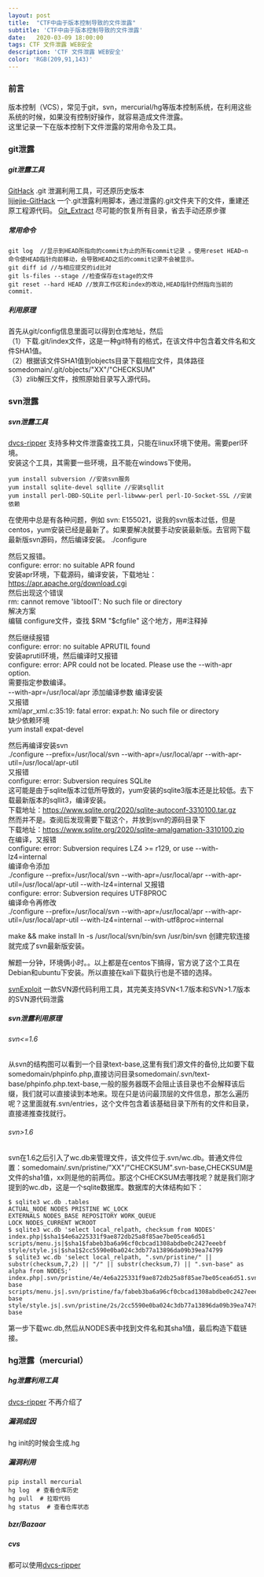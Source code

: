 ```yaml
---
layout: post
title:  "CTF中由于版本控制导致的文件泄露"
subtitle: 'CTF中由于版本控制导致的文件泄露'
date:   2020-03-09 18:00:00
tags: CTF 文件泄露 WEB安全
description: 'CTF 文件泄露 WEB安全'
color: 'RGB(209,91,143)'
---
```


### 前言
版本控制（VCS），常见于git，svn，mercurial/hg等版本控制系统，在利用这些系统的时候，如果没有控制好操作，就容易造成文件泄露。  
这里记录一下在版本控制下文件泄露的常用命令及工具。

### git泄露
##### git泄露工具
[GitHack](https://github.com/BugScanTeam/GitHack) .git 泄漏利用工具，可还原历史版本  
[lijiejie-GitHack](https://github.com/BugScanTeam/GitHack) 一个.git泄露利用脚本，通过泄露的.git文件夹下的文件，重建还原工程源代码。 
[Git_Extract](https://github.com/gakki429/Git_Extract) 尽可能的恢复所有目录，省去手动还原步骤  

##### 常用命令

```
git log  //显示到HEAD所指向的commit为止的所有commit记录 。使用reset HEAD~n 命令使HEAD指针向前移动，会导致HEAD之后的commit记录不会被显示。
git diff id //与相应提交的id比对
git ls-files --stage //检查保存在stage的文件
git reset --hard HEAD //放弃工作区和index的改动,HEAD指针仍然指向当前的commit.
```
##### 利用原理 
首先从git/config信息里面可以得到仓库地址，然后  
（1）下载.git/index文件，这是一种git特有的格式，在该文件中包含着文件名和文件SHA1值。   
（2）根据该文件SHA1值到objects目录下载相应文件，具体路径somedomain/.git/objects/"XX"/"CHECKSUM"   
（3）zlib解压文件，按照原始目录写入源代码。  

### svn泄露
##### svn泄露工具
[dvcs-ripper](https://github.com/kost/dvcs-ripper) 支持多种文件泄露查找工具，只能在linux环境下使用。需要perl环境。  
安装这个工具，其需要一些环境，且不能在windows下使用。  

```
yum install subversion //安装svn服务
yum install sqlite-devel sqllite //安装sqllit
yum install perl-DBD-SQLite perl-libwww-perl perl-IO-Socket-SSL //安装依赖
```
在使用中总是有各种问题，例如
svn: E155021，说我的svn版本过低，但是centos，yum安装已经是最新了。如果要解决就要手动安装最新版。去官网下载最新版svn源码，然后编译安装。
./configure

然后又报错。  
configure: error: no suitable APR found  
安装apr环境，下载源码，编译安装，下载地址：https://apr.apache.org/download.cgi    
然后出现这个错误  
rm: cannot remove 'libtoolT': No such file or directory  
解决方案  
编辑 configure文件，查找 $RM "$cfgfile" 这个地方，用#注释掉

然后继续报错  
configure: error: no suitable APRUTIL found  
安装aprutil环境，然后编译时又报错  
configure: error: APR could not be located. Please use the --with-apr option.  
需要指定参数编译。  
--with-apr=/usr/local/apr 添加编译参数 编译安装  
又报错  
xml/apr_xml.c:35:19: fatal error: expat.h: No such file or directory  
缺少依赖环境  
yum install expat-devel  

然后再编译安装svn  
./configure --prefix=/usr/local/svn --with-apr=/usr/local/apr --with-apr-util=/usr/local/apr-util  
又报错  
configure: error: Subversion requires SQLite  
这可能是由于sqlite版本过低所导致的，yum安装的sqlite3版本还是比较低。去下载最新版本的sqllit3，编译安装。  
下载地址：https://www.sqlite.org/2020/sqlite-autoconf-3310100.tar.gz  
然而并不是。查阅后发现需要下载这个，并放到svn的源码目录下  
下载地址：https://www.sqlite.org/2020/sqlite-amalgamation-3310100.zip  
在编译，又报错   
configure: error: Subversion requires LZ4 >= r129, or use --with-lz4=internal  
编译命令添加  
./configure --prefix=/usr/local/svn --with-apr=/usr/local/apr --with-apr-util=/usr/local/apr-util --with-lz4=internal
又报错  
configure: error: Subversion requires UTF8PROC  
编译命令再修改  
./configure --prefix=/usr/local/svn --with-apr=/usr/local/apr --with-apr-util=/usr/local/apr-util --with-lz4=internal --with-utf8proc=internal

make && make install
ln -s /usr/local/svn/bin/svn /usr/bin/svn
创建完软连接就完成了svn最新版安装。

解题一分钟，环境俩小时。。以上都是在centos下搞得，官方说了这个工具在Debian和ubuntu下安装。所以直接在kali下载执行也是不错的选择。

[svnExploit](https://github.com/admintony/svnExploit) 一款SVN源代码利用工具，其完美支持SVN<1.7版本和SVN>1.7版本的SVN源代码泄露  

##### svn泄露利用原理
###### svn<=1.6
从svn的结构图可以看到一个目录text-base,这里有我们源文件的备份,比如要下载somedomain/phpinfo.php,直接访问目录somedomain/.svn/text-base/phpinfo.php.text-base,一般的服务器既不会阻止该目录也不会解释该后缀，我们就可以直接读到本地来。现在只是访问最顶层的文件信息，那怎么遍历呢？这里面就有.svn/entries，这个文件包含着该基础目录下所有的文件和目录，直接递推查找就行。
###### svn>1.6
svn在1.6之后引入了wc.db来管理文件，该文件位于.svn/wc.db。普通文件位置：somedomain/.svn/pristine/"XX"/"CHECKSUM".svn-base,CHECKSUM是文件的sha1值，xx则是他的前两位。那这个CHECKSUM去哪找呢？就是我们刚才提到的wc.db，这是一个sqlite数据库。数据库的大体结构如下：

```
$ sqlite3 wc.db .tables  
ACTUAL_NODE NODES PRISTINE WC_LOCK  
EXTERNALS NODES_BASE REPOSITORY WORK_QUEUE  
LOCK NODES_CURRENT WCROOT  
$ sqlite3 wc.db 'select local_relpath, checksum from NODES'
index.php|$sha1$4e6a225331f9ae872db25a8f85ae7be05cea6d51 
scripts/menu.js|$sha1$fabeb3ba6a96cf0cbcad1308abdbe0c2427eeebf 
style/style.js|$sha1$2cc5590e0ba024c3db77a13896da09b39ea74799  
$ sqlite3 wc.db 'select local_relpath, ".svn/pristine/" || substr(checksum,7,2) || "/" || substr(checksum,7) || ".svn-base" as alpha from NODES;' 
index.php|.svn/pristine/4e/4e6a225331f9ae872db25a8f85ae7be05cea6d51.svn-base 
scripts/menu.js|.svn/pristine/fa/fabeb3ba6a96cf0cbcad1308abdbe0c2427eeebf.svn-base  
style/style.js|.svn/pristine/2s/2cc5590e0ba024c3db77a13896da09b39ea74799.svn-base
```

第一步下载wc.db,然后从NODES表中找到文件名和其sha1值，最后构造下载链接。

### hg泄露（mercurial）
##### hg泄露利用工具
[dvcs-ripper](https://github.com/kost/dvcs-ripper)  不再介绍了

##### 漏洞成因
hg init的时候会生成.hg

##### 漏洞利用

```
pip install mercurial
hg log  # 查看仓库历史
hg pull  # 拉取代码
hg status  # 查看仓库状态
```
##### bzr/Bazaar
##### cvs
都可以使用[dvcs-ripper](https://github.com/kost/dvcs-ripper)